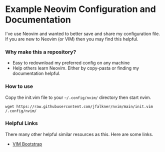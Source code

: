 # Example Neovim Configuration and Documentation

I've use Neovim and wanted to better save and share my configuration file. If you are new to Neovim (or VIM) then you may find this helpful.

### Why make this a repository?

* Easy to redownload my preferred config on any machine
* Help others learn Neovim. Either by copy-pasta or finding my documentation helpful.

### How to use

Copy the init.vim file to your `~/.config/nvim/` directory then start nvim.

```
wget https://raw.githubusercontent.com/jfalkner/nvim/main/init.vim /.config/nvim/
```

### Helpful Links

There many other helpful similar resources as this. Here are some links.

* [VIM Bootstrap](https://github.com/editor-bootstrap/vim-bootstrap)
